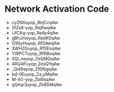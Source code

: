 # Network Activation Code
* cy2NXuyop_RejCcqAw
* 5fZs8-yop_RejKwqAw
* UfCAg-yop_ReAy4qAw
* gBhJmeyop_RedK0qAw
* GWjyHuyop_RfSAwqAw
* 3WHZGuyop_RfSEoqAw
* YWPCTuyop_RfRBoqAw
* 0Qi_neyop_ZeQMQqAw
* 4RQ4Puyop_ZesQYqAw
* _Qi46eyop_ZfDNgqAw
* bd-0Euyop_Za_yMqAw
* M-itG-yop_Zbi9sqAw
* gQmp3uyop_ZbB5MqAw